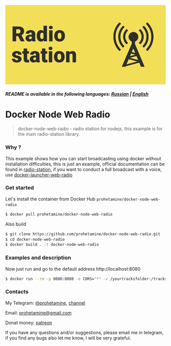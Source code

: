![logo](https://github.com/prohetamine/radio-station/blob/main/media/logo.png)

##### README is available in the following languages: [Russian](https://github.com/prohetamine/docker-node-web-radio/blob/main/README/russian.md) | [English](https://github.com/prohetamine/docker-node-web-radio/blob/main/README.md)


# Docker Node Web Radio

> docker-node-web-radio - radio station for nodejs, this example is for the main radio-station library.

### Why ?
This example shows how you can start broadcasting using docker without installation difficulties, this is just an example, official documentation can be found in [radio-station](https://github.com/prohetamine/radio-station), if you want to conduct a full broadcast with a voice, use [docker-launcher-web-radio](https://github.com/prohetamine/docker-launcher-web-radio)

### Get started

Let's install the container from Docker Hub ```prohetamine/docker-node-web-radio```

```sh
$ docker pull prohetamine/docker-node-web-radio
```

Also build

```sh
$ git clone https://github.com/prohetamine/docker-node-web-radio.git
$ cd docker-node-web-radio
$ docker build . -t docker-node-web-radio
```

### Examples and description

Now just run and go to the default address http://localhost:8080

```sh
$ docker run --rm -p 8080:8080 -e CORS="*" -v /yourtracksfolder:/tracks-for-load prohetamine/docker-node-web-radio
```

### Contacts

My Telegram: [@prohetamine](https://t.me/prohetamine), [channel](https://t.me/prohetamines)

Email: prohetamine@gmail.com

Donat money: [patreon](https://www.patreon.com/prohetamine)

If you have any questions and/or suggestions, please email me in telegram, if you find any bugs also let me know, I will be very grateful.
